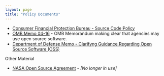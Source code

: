 ```yaml
---
layout: page
title: "Policy Documents"
---
```


* [Consumer Financial Protection Bureau - Source Code Policy](https://github.com/cfpb/source-code-policy/blob/master/cfpb-source-code-policy.txt)
* [OMB Memo 04-16](http://www.whitehouse.gov/omb/memoranda_fy04_m04-16) - OMB Memorandum making clear that agencies may use open source software.  
* [Department of Defense Memo - Clarifyng Guidance Regarding Open Source Software (OSS)](http://dodcio.defense.gov/Portals/0/Documents/FOSS/2009OSS.pdf)


Other Material
* [NASA Open Source Agreement](http://opensource.org/licenses/NASA-1.3) - *[No longer in use]*

